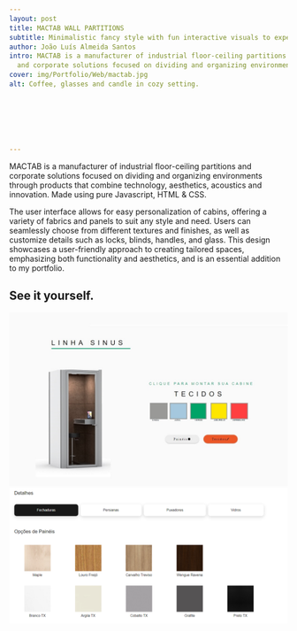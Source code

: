 ```yaml
---
layout: post
title: MACTAB WALL PARTITIONS
subtitle: Minimalistic fancy style with fun interactive visuals to experiment with the product.
author: João Luís Almeida Santos
intro: MACTAB is a manufacturer of industrial floor-ceiling partitions
  and corporate solutions focused on dividing and organizing environments through products that combine technology, aesthetics, acoustics and innovation.
cover: img/Portfolio/Web/mactab.jpg
alt: Coffee, glasses and candle in cozy setting.






---
```


MACTAB is a manufacturer of industrial floor-ceiling partitions
and corporate solutions focused on dividing and organizing environments through products that combine technology, aesthetics, acoustics and innovation.
Made using pure Javascript, HTML & CSS.

The user interface allows for easy personalization of cabins, offering a variety of fabrics and panels to suit any style and need. Users can seamlessly choose from different textures and finishes, as well as customize details such as locks, blinds, handles, and glass. This design showcases a user-friendly approach to creating tailored spaces, emphasizing both functionality and aesthetics, and is an essential addition to my portfolio.

## See it yourself.
![Design where you can pick colours to customize product](../img/Portfolio/Web/Mactab/1.jpg)
![Divisor Material Panel](../img/Portfolio/Web/Mactab/2.png)

